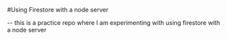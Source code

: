 #Using Firestore with a node server

-- this is a practice repo where I am experimenting with using firestore with a node server

